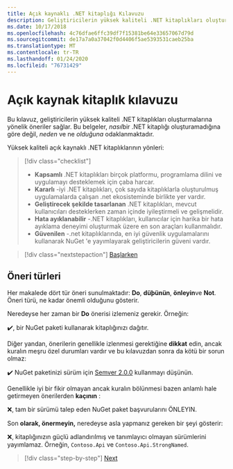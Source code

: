 ```yaml
---
title: Açık kaynaklı .NET kitaplığı Kılavuzu
description: Geliştiricilerin yüksek kaliteli .NET kitaplıkları oluşturmalarına yönelik en iyi yöntem önerileri.
ms.date: 10/17/2018
ms.openlocfilehash: 4c76dfae6ffc39df7f15381be64e33657067d79d
ms.sourcegitcommit: de17a7a0a37042f0d4406f5ae5393531caeb25ba
ms.translationtype: MT
ms.contentlocale: tr-TR
ms.lasthandoff: 01/24/2020
ms.locfileid: "76731429"
---
```

# <a name="open-source-library-guidance"></a>Açık kaynak kitaplık kılavuzu

Bu kılavuz, geliştiricilerin yüksek kaliteli .NET kitaplıkları oluşturmalarına yönelik öneriler sağlar. Bu belgeler, *nasıl*bir .NET kitaplığı oluşturamadığına göre değil, *neden* ve ne *olduğuna* odaklanmaktadır.

Yüksek kaliteli açık kaynaklı .NET kitaplıklarının yönleri:

> [!div class="checklist"]
>
> * **Kapsamlı** .NET kitaplıkları birçok platformu, programlama dilini ve uygulamayı desteklemek için çaba harcar.
> * **Kararlı** -iyi .NET kitaplıkları, çok sayıda kitaplıklarla oluşturulmuş uygulamalarda çalışan .net ekosisteminde birlikte yer vardır.
> * **Geliştirecek şekilde tasarlanan** .NET kitaplıkları, mevcut kullanıcıları desteklerken zaman içinde iyileştirmeli ve gelişmelidir.
> * **Hata ayıklanabilir** -.NET kitaplıkları, kullanıcılar için harika bir hata ayıklama deneyimi oluşturmak üzere en son araçları kullanmalıdır.
> * **Güvenilen** -.net kitaplıklarında, en iyi güvenlik uygulamalarını kullanarak NuGet 'e yayımlayarak geliştiricilerin güveni vardır.

> [!div class="nextstepaction"]
> [Başlarken](./get-started.md)

## <a name="types-of-recommendations"></a>Öneri türleri

Her makalede dört tür öneri sunulmaktadır: **Do**, **düþünün**, **önleyin**ve **Not**. Öneri türü, ne kadar önemli olduğunu gösterir.

Neredeyse her zaman bir **Do** önerisi izlemeniz gerekir. Örneğin:

✔️, bir NuGet paketi kullanarak kitaplığınızı dağıtır.

Diğer yandan, önerilerin genellikle izlenmesi gerektiğine **dikkat** edin, ancak kuralın meşru özel durumları vardır ve bu kılavuzdan sonra da kötü bir sorun olmaz:

✔️ NuGet paketinizi sürüm için [Semver 2.0.0](https://semver.org/) kullanmayı düşünün.

Genellikle iyi bir fikir olmayan ancak kuralın bölünmesi bazen anlamlı hale getirmeyen önerilerden **kaçının** :

❌, tam bir sürümü talep eden NuGet paket başvurularını ÖNLEYIN.

Son **olarak, önermeyin,** neredeyse asla yapmanız gereken bir şeyi gösterir:

❌, kitaplığınızın güçlü adlandırılmış ve tanımlayıcı olmayan sürümlerini yayımlamaz. Örneğin, `Contoso.Api` ve `Contoso.Api.StrongNamed`.

>[!div class="step-by-step"]
>[Next](get-started.md)

